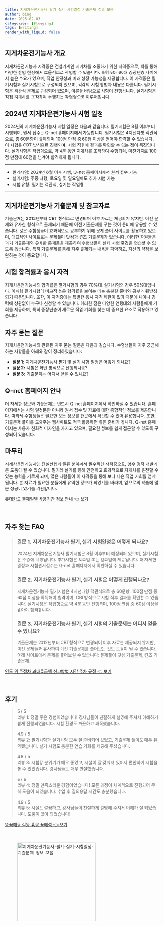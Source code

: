 ```yaml
---
title: 지게차운전기능사 필기 실기 시험일정 기출문제 정보 모음
author: bing
date: 2025-02-03
categories: [Blogging]
tags: [writing]
render_with_liquid: false
---
```



<h2 id='지게차운전기능사 개요'>지게차운전기능사 개요</h2>

<p>지게차운전기능사 자격증은 건설기계인 지게차를 조종하기 위한 자격증으로, 이를 통해 다양한 산업 현장에서 효율적으로 작업할 수 있습니다. 특히 50~60대 중장년층 사이에서 높은 수요가 있으며, 직업 안정성과 미래 성장 가능성을 제공합니다. 이 자격증은 필기시험과 실기시험으로 구성되어 있으며, 각각의 시험 방법과 내용은 다릅니다. 필기시험은 객관식 문제로 구성되어 있으며, 이론을 바탕으로 시험이 진행됩니다. 실기시험은 직접 지게차를 조작하여 수행하는 작업형으로 이루어집니다.</p>

<h2 id='2024년 시험 일정'>2024년 지게차운전기능사 시험 일정</h2>

<p>2024년의 지게차운전기능사 시험 일정은 다음과 같습니다. 필기시험은 8월 이후부터 시행되며, 원서 접수는 Q-net 홈페이지에서 가능합니다. 필기시험은 4지선다형 객관식으로, 총 60문항이 출제되며 100점 만점 중 60점 이상을 얻어야 합격할 수 있습니다. 이 시험은 CBT 방식으로 진행되며, 시험 직후에 결과를 확인할 수 있는 점이 특징입니다. 실기시험은 작업형으로, 약 4분 동안 지게차를 조작하여 수행되며, 마찬가지로 100점 만점에 60점을 넘겨야 합격하게 됩니다.</p>

<hr />

<ul>
    <li>필기시험: 2024년 8월 이후 시행, Q-net 홈페이지에서 원서 접수 가능</li>
    <li>실기시험: 주중 시행, 토요일 및 일요일에도 추가 시험 가능</li>
    <li>시험 유형: 필기는 객관식, 실기는 작업형</li>
</ul>

<hr />

<h2 id='기출문제 및 참고자료'>지게차운전기능사 기출문제 및 참고자료</h2>

<p>기출문제는 2012년부터 CBT 형식으로 변경되어 이후 자료는 제공되지 않지만, 이전 문제와 유사한 형식으로 출제되기 때문에 이전 기출문제를 푸는 것이 준비에 유용할 수 있습니다. 많은 수험생들이 효과적으로 공부하기 위해 문제 풀이 사이트를 활용하고 있으며, 대표적인 사이트로는 문제풀이 닷컴과 킨즈 기출문제가 있습니다. 이러한 자원들은 과거 기출문제와 유사한 문제들을 제공하여 수험생들이 실제 시험 환경을 연습할 수 있도록 돕습니다. 특히 기출문제를 통해 자주 출제되는 내용을 파악하고, 자신의 약점을 보완하는 것이 중요합니다.</p>

<h2 id='시험 합격률과 응시 자격'>시험 합격률과 응시 자격</h2>

<p>지게차운전기능사의 합격률은 필기시험의 경우 70%대, 실기시험의 경우 50%대입니다. 이처럼 필기시험이 비교적 높은 합격률을 보이는 데는 충분한 준비와 공부가 뒷받침되기 때문입니다. 또한, 이 자격증에는 특별한 응시 자격 제한이 없기 때문에 나이나 경력에 상관없이 누구나 신청할 수 있습니다. 이러한 점은 다양한 연령대의 사람들에게 기회를 제공하며, 특히 중장년층이 새로운 직업 기회를 찾는 데 중요한 요소로 작용하고 있습니다.</p>

<h2 id='자주 묻는 질문'>자주 묻는 질문</h2>

<p>지게차운전기능사와 관련된 자주 묻는 질문은 다음과 같습니다. 수험생들이 자주 궁금해하는 사항들을 아래와 같이 정리하였습니다:</p>

<ul>
    <li><b>질문 1:</b> 지게차운전기능사 필기 및 실기 시험 일정은 어떻게 되나요?</li>
    <li><b>질문 2:</b> 시험은 어떤 방식으로 진행되나요?</li>
    <li><b>질문 3:</b> 기출문제는 어디서 얻을 수 있나요?</li>
</ul>

<h2 id='Q-net 홈페이지'>Q-net 홈페이지 안내</h2>

<p>더 자세한 정보와 기출문제는 반드시 Q-net 홈페이지에서 확인하실 수 있습니다. 홈페이지에서는 시험 일정뿐만 아니라 원서 접수 및 자료에 대한 종합적인 정보를 제공합니다. 따라서 수험생들은 필요한 모든 정보를 한곳에서 확인할 수 있어 유용합니다. 또한, 기출문제 풀이를 도와주는 웹사이트도 적극 활용하면 좋은 준비가 됩니다. Q-net 홈페이지는 사용자 친화적 디자인을 가지고 있으며, 필요한 정보를 쉽게 접근할 수 있도록 구성되어 있습니다.</p>

<h2 id='마무리'>마무리</h2>

<p>지게차운전기능사는 건설산업과 물류 분야에서 필수적인 자격증으로, 향후 경력 개발에 큰 도움이 될 수 있습니다. 필기와 실기를 통해 안전하고 효과적으로 지게차를 운전할 수 있는 능력을 기르게 되며, 많은 사람들이 이 자격증을 통해 보다 나은 직업 기회를 얻게 됩니다. 본 자료가 필요한 분들에게 유익한 정보가 되었기를 바라며, 앞으로의 학습에 많은 성공이 있기를 기원합니다.</p>


<p><a class="click-button" title="롯데카드 결제일별 사용기간 정보 안내" href="https://24nara.github.io/posts/%EB%A1%AF%EB%8D%B0%EC%B9%B4%EB%93%9C-%EA%B2%B0%EC%A0%9C%EC%9D%BC%EB%B3%84-%EC%82%AC%EC%9A%A9%EA%B8%B0%EA%B0%84-%EC%A0%95%EB%B3%B4-%EC%95%88%EB%82%B4/" rel="dofollow">롯데카드 결제일별 사용기간 정보 안내 👈 보기</a></p><br>
<h2 id='자주_찾는_FAQ'>자주 찾는 FAQ</h2>
<div itemscope="" itemtype="https://schema.org/FAQPage"> 
<blockquote> 
<div itemscope="" itemprop="mainEntity" itemtype="https://schema.org/Question"> 
<h3 itemprop="name">질문 1. 지게차운전기능사 필기, 실기 시험일정은 어떻게 되나요?</h3> 
<div itemscope="" itemprop="acceptedAnswer" itemtype="https://schema.org/Answer"> 
<span itemprop="text"> 
<p>2024년 지게차운전기능사 필기시험은 8월 이후부터 예정되어 있으며, 실기시험은 주중에 시행됩니다. 추가시험은 토요일 또는 일요일에 제공됩니다. 더 자세한 일정과 시험원서접수는 Q-net 홈페이지에서 확인하실 수 있습니다.</p> 
</span> 
</div> 
</div> 

<div itemscope="" itemprop="mainEntity" itemtype="https://schema.org/Question"> 
<h3 itemprop="name">질문 2. 지게차운전기능사 필기, 실기 시험은 어떻게 진행되나요?</h3> 
<div itemscope="" itemprop="acceptedAnswer" itemtype="https://schema.org/Answer"> 
<span itemprop="text"> 
<p>지게차운전기능사 필기시험은 4지선다형 객관식으로 총 60문항, 100점 만점 중 60점 이상을 획득해야 합격이며, CBT방식으로 시험 직후 결과를 확인할 수 있습니다. 실기시험은 작업형으로 약 4분 동안 진행되며, 100점 만점 중 60점 이상을 받아야 합격합니다.</p> 
</span> 
</div> 
</div> 

<div itemscope="" itemprop="mainEntity" itemtype="https://schema.org/Question"> 
<h3 itemprop="name">질문 3. 지게차운전기능사 필기, 실기 시험의 기출문제는 어디서 얻을 수 있나요?</h3> 
<div itemscope="" itemprop="acceptedAnswer" itemtype="https://schema.org/Answer"> 
<span itemprop="text"> 
<p>기출문제는 2012년부터 CBT형식으로 변경되어 이후 자료는 제공되지 않지만, 이전 문제들과 유사하여 이전 기출문제를 풀어보는 것도 도움이 될 수 있습니다. 아래 사이트에서 문제를 풀어보실 수 있습니다: 문제풀이 닷컴 기출문제, 킨즈 기출문제.</p> 
</span> 
</div> 
</div> 

</blockquote> 
</div>
<p><a class="click-button" title="인도 위 주정차 과태료금액 신고방법 시간 주차 규정" href="https://24nara.github.io/posts/%EC%9D%B8%EB%8F%84-%EC%9C%84-%EC%A3%BC%EC%A0%95%EC%B0%A8-%EA%B3%BC%ED%83%9C%EB%A3%8C%EA%B8%88%EC%95%A1-%EC%8B%A0%EA%B3%A0%EB%B0%A9%EB%B2%95-%EC%8B%9C%EA%B0%84-%EC%A3%BC%EC%B0%A8-%EA%B7%9C%EC%A0%95/" rel="dofollow">인도 위 주정차 과태료금액 신고방법 시간 주차 규정 👈 보기</a></p><br>
<h2 id='후기'>후기</h2>
<div itemscope itemtype="https://schema.org/Product">
  <blockquote>
  <div itemprop="review" itemscope itemtype="https://schema.org/Review">
      <div itemprop="reviewRating" itemscope itemtype="https://schema.org/Rating"> <span itemprop="ratingValue">5</span> / <span itemprop="bestRating">5</span> </div>
      <span itemprop="reviewBody">리뷰 1: 정말 좋은 경험이었습니다! 강사님들이 친절하게 설명해 주셔서 이해하기 쉽게 진행되었습니다. 시험 환경도 깨끗하고 쾌적했습니다.</span>
  </div>
  <br>
  <div itemprop="review" itemscope itemtype="https://schema.org/Review">
      <div itemprop="reviewRating" itemscope itemtype="https://schema.org/Rating"> <span itemprop="ratingValue">4.9</span> / <span itemprop="bestRating">5</span> </div>
      <span itemprop="reviewBody">리뷰 2: 필기시험과 실기시험 모두 잘 준비되어 있었고, 기출문제 풀이도 매우 유익했습니다. 실기 시험도 충분한 연습 기회를 제공해 주셨습니다.</span>
  </div>
  <br>
  <div itemprop="review" itemscope itemtype="https://schema.org/Review">
      <div itemprop="reviewRating" itemscope itemtype="https://schema.org/Rating"> <span itemprop="ratingValue">4.8</span> / <span itemprop="bestRating">5</span> </div>
      <span itemprop="reviewBody">리뷰 3: 시험장 분위기가 매우 좋았고, 시설이 잘 갖춰져 있어서 편안하게 시험을 볼 수 있었습니다. 강사님들도 매우 친절했습니다.</span>
  </div>
  <br>
  <div itemprop="review" itemscope itemtype="https://schema.org/Review">
      <div itemprop="reviewRating" itemscope itemtype="https://schema.org/Rating"> <span itemprop="ratingValue">5</span> / <span itemprop="bestRating">5</span> </div>
      <span itemprop="reviewBody">리뷰 4: 정말 만족스러운 경험이었습니다! 모든 과정이 체계적으로 진행되어 무척 도움이 되었습니다. 수업 후 질의응답 시간도 충분했습니다.</span>
  </div>
  <br>
  <div itemprop="review" itemscope itemtype="https://schema.org/Review">
      <div itemprop="reviewRating" itemscope itemtype="https://schema.org/Rating"> <span itemprop="ratingValue">4.9</span> / <span itemprop="bestRating">5</span> </div>
      <span itemprop="reviewBody">리뷰 5: 시설도 깔끔하고, 강사님들이 친절하게 설명해 주셔서 이해가 잘 되었습니다. 도움이 많이 되었습니다!</span>
  </div>
  </blockquote>
</div>
<p><a class="click-button" title="똥꿈해몽 길몽 흉몽 꿈해석" href="https://24nara.github.io/posts/%EB%98%A5%EA%BF%88%ED%95%B4%EB%AA%BD-%EA%B8%B8%EB%AA%BD-%ED%9D%89%EB%AA%BD-%EA%BF%88%ED%95%B4%EC%84%9D/" rel="dofollow">똥꿈해몽 길몽 흉몽 꿈해석 👈 보기</a></p><br>
<figure class="image"><img src="https://24nara.github.io/assets/img/thumbnail/지게차운전기능사-필기-실기-시험일정-기출문제-정보-모음.webp" alt="지게차운전기능사-필기-실기-시험일정-기출문제-정보-모음" width="256" height="256"></figure>